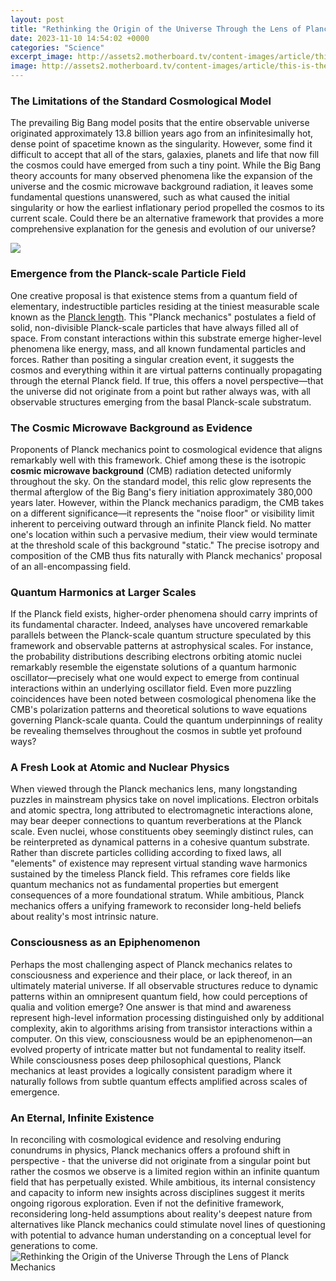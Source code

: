 ```yaml
---
layout: post
title: "Rethinking the Origin of the Universe Through the Lens of Planck Mechanics"
date: 2023-11-10 14:54:02 +0000
categories: "Science"
excerpt_image: http://assets2.motherboard.tv/content-images/article/this-is-the-best-map-yet-of-the-early-universe/a5288bef7e3476ed67cab450b3f46d31_vice_630x420.jpg
image: http://assets2.motherboard.tv/content-images/article/this-is-the-best-map-yet-of-the-early-universe/a5288bef7e3476ed67cab450b3f46d31_vice_630x420.jpg
---
```


### The Limitations of the Standard Cosmological Model
The prevailing Big Bang model posits that the entire observable universe originated approximately 13.8 billion years ago from an infinitesimally hot, dense point of spacetime known as the singularity. However, some find it difficult to accept that all of the stars, galaxies, planets and life that now fill the cosmos could have emerged from such a tiny point. While the Big Bang theory accounts for many observed phenomena like the expansion of the universe and the cosmic microwave background radiation, it leaves some fundamental questions unanswered, such as what caused the initial singularity or how the earliest inflationary period propelled the cosmos to its current scale. Could there be an alternative framework that provides a more comprehensive explanation for the genesis and evolution of our universe?

![](https://astronimate.com/wp-content/uploads/mission_timeline_planck_era.jpg)
### Emergence from the **Planck-scale Particle Field**
One creative proposal is that existence stems from a quantum field of elementary, indestructible particles residing at the tiniest measurable scale known as the [Planck length](https://yt.io.vn/collection/accardi). This "Planck mechanics" postulates a field of solid, non-divisible Planck-scale particles that have always filled all of space. From constant interactions within this substrate emerge higher-level phenomena like energy, mass, and all known fundamental particles and forces. Rather than positing a singular creation event, it suggests the cosmos and everything within it are virtual patterns continually propagating through the eternal Planck field. If true, this offers a novel perspective—that the universe did not originate from a point but rather always was, with all observable structures emerging from the basal Planck-scale substratum.
### The **Cosmic Microwave Background** as Evidence
Proponents of Planck mechanics point to cosmological evidence that aligns remarkably well with this framework. Chief among these is the isotropic **cosmic microwave background** (CMB) radiation detected uniformly throughout the sky. On the standard model, this relic glow represents the thermal afterglow of the Big Bang's fiery initiation approximately 380,000 years later. However, within the Planck mechanics paradigm, the CMB takes on a different significance—it represents the "noise floor" or visibility limit inherent to perceiving outward through an infinite Planck field. No matter one's location within such a pervasive medium, their view would terminate at the threshold scale of this background "static." The precise isotropy and composition of the CMB thus fits naturally with Planck mechanics' proposal of an all-encompassing field.
### Quantum Harmonics at Larger Scales 
If the Planck field exists, higher-order phenomena should carry imprints of its fundamental character. Indeed, analyses have uncovered remarkable parallels between the Planck-scale quantum structure speculated by this framework and observable patterns at astrophysical scales. For instance, the probability distributions describing electrons orbiting atomic nuclei remarkably resemble the eigenstate solutions of a quantum harmonic oscillator—precisely what one would expect to emerge from continual interactions within an underlying oscillator field. Even more puzzling coincidences have been noted between cosmological phenomena like the CMB's polarization patterns and theoretical solutions to wave equations governing Planck-scale quanta. Could the quantum underpinnings of reality be revealing themselves throughout the cosmos in subtle yet profound ways?
### A Fresh Look at Atomic and Nuclear Physics
When viewed through the Planck mechanics lens, many longstanding puzzles in mainstream physics take on novel implications. Electron orbitals and atomic spectra, long attributed to electromagnetic interactions alone, may bear deeper connections to quantum reverberations at the Planck scale. Even nuclei, whose constituents obey seemingly distinct rules, can be reinterpreted as dynamical patterns in a cohesive quantum substrate. Rather than discrete particles colliding according to fixed laws, all "elements" of existence may represent virtual standing wave harmonics sustained by the timeless Planck field. This reframes core fields like quantum mechanics not as fundamental properties but emergent consequences of a more foundational stratum. While ambitious, Planck mechanics offers a unifying framework to reconsider long-held beliefs about reality's most intrinsic nature.
### Consciousness as an Epiphenomenon  
Perhaps the most challenging aspect of Planck mechanics relates to consciousness and experience and their place, or lack thereof, in an ultimately material universe. If all observable structures reduce to dynamic patterns within an omnipresent quantum field, how could perceptions of qualia and volition emerge? One answer is that mind and awareness represent high-level information processing distinguished only by additional complexity, akin to algorithms arising from transistor interactions within a computer. On this view, consciousness would be an epiphenomenon—an evolved property of intricate matter but not fundamental to reality itself. While consciousness poses deep philosophical questions, Planck mechanics at least provides a logically consistent paradigm where it naturally follows from subtle quantum effects amplified across scales of emergence.
### An Eternal, Infinite Existence
In reconciling with cosmological evidence and resolving enduring conundrums in physics, Planck mechanics offers a profound shift in perspective - that the universe did not originate from a singular point but rather the cosmos we observe is a limited region within an infinite quantum field that has perpetually existed. While ambitious, its internal consistency and capacity to inform new insights across disciplines suggest it merits ongoing rigorous exploration. Even if not the definitive framework, reconsidering long-held assumptions about reality's deepest nature from alternatives like Planck mechanics could stimulate novel lines of questioning with potential to advance human understanding on a conceptual level for generations to come.
![Rethinking the Origin of the Universe Through the Lens of Planck Mechanics](http://assets2.motherboard.tv/content-images/article/this-is-the-best-map-yet-of-the-early-universe/a5288bef7e3476ed67cab450b3f46d31_vice_630x420.jpg)